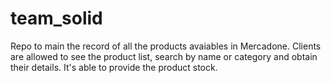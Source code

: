 # team_solid
Repo to main the record of all the products avaiables in Mercadone. Clients are allowed to see the product list, search by name or category and obtain their details. It's able to provide the product stock.
